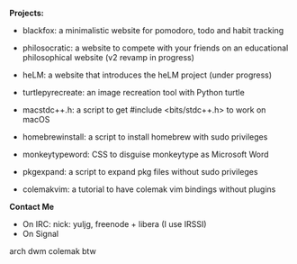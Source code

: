 **Projects:**
- blackfox: a minimalistic website for pomodoro, todo and habit tracking

- philosocratic: a website to compete with your friends on an educational philosophical website (v2 revamp in progress)

- heLM: a website that introduces the heLM project (under progress)

- turtlepyrecreate: an image recreation tool with Python turtle
  
- macstdc++.h: a script to get #include <bits/stdc++.h> to work on macOS

- homebrewinstall: a script to install homebrew with sudo privileges

- monkeytypeword: CSS to disguise monkeytype as Microsoft Word

- pkgexpand: a script to expand pkg files without sudo privileges

- colemakvim: a tutorial to have colemak vim bindings without plugins

**Contact Me**
- On IRC: nick: yuljg, freenode + libera (I use IRSSI)
- On Signal

arch dwm colemak btw
